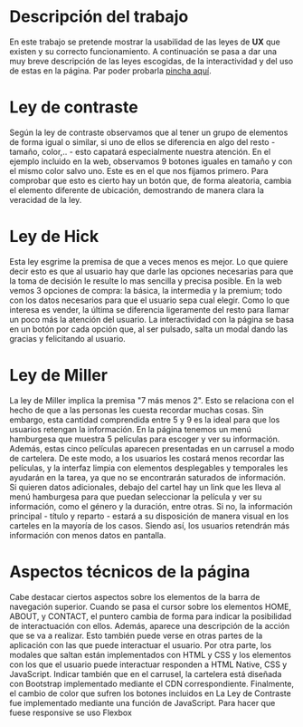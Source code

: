 # Descripción del trabajo
En este trabajo se pretende mostrar la usabilidad de las leyes de **UX** que existen y su correcto 
funcionamiento.
A continuación se pasa a dar una muy breve descripción de las leyes escogidas, de la interactividad 
y del uso de estas en la página.
Par poder probarla [pincha aquí]([https://www.google.com](https://fjlespinha.github.io/T4.1DevDoc_UX-UI-Accesibilidad-Inclusividad/)).
# Ley de contraste
Según la ley de contraste observamos que al tener un grupo de elementos
de forma igual o similar, si uno de ellos se diferencia en algo del resto - tamaño,
color,.. - esto capatará especialmente nuestra atención.
En el ejemplo incluido en la web, observamos 9 botones iguales en tamaño y con 
el mismo color salvo uno. Este es en el que nos fijamos primero.
Para comprobar que esto es cierto hay un botón que, de forma aleatoria, cambia el elemento
diferente de ubicación, demostrando de manera clara la veracidad de la ley.

# Ley de Hick
Esta ley esgrime la premisa de que a veces menos es mejor. Lo que quiere decir esto
es que al usuario hay que darle las opciones necesarias para que la toma de decisión le resulte lo mas sencilla y precisa posible.
En la web vemos 3 opciones de compra: la básica, la intermedia y la premium; todo 
con los datos necesarios para que el usuario sepa cual elegir.
Como lo que interesa es vender, la última se diferencia ligeramente del resto para 
llamar un poco más la atención del usuario.
La interactividad con la página se basa en un botón por cada opción que, al ser pulsado, 
salta un modal dando las gracias y felicitando al usuario.

# Ley de Miller
La ley de Miller implica la premisa "7 más menos 2". Esto se relaciona con el hecho de que a las personas les cuesta recordar 
muchas cosas. Sin embargo, esta cantidad comprendida entre 5 y 9 es la ideal para que los usuarios retengan la información.
En la página tenemos un menú hamburgesa que muestra 5 películas para escoger y ver su información. 
Además, estas cinco películas aparecen presentadas en un carrusel a modo de cartelera. De este modo, a los usuarios les costará 
menos recordar las películas, y la interfaz limpia con elementos desplegables y temporales les ayudarán en la tarea, ya que no se encontrarán saturados de información. Si quieren datos adicionales, debajo del cartel hay un link que les lleva al menú 
hamburgesa para que puedan seleccionar la película y ver su información, como el género y 
la duración, entre otras. Si no, la información principal - título y reparto - estará a su disposición de manera visual en los carteles en la mayoría de los casos. Siendo así, los usuarios retendrán más información con menos datos en pantalla.

# Aspectos técnicos de la página
Cabe destacar ciertos aspectos sobre los elementos de la barra de navegación superior.
Cuando se pasa el cursor sobre los elementos HOME, ABOUT, y CONTACT, el puntero cambia de forma para indicar la posibilidad de interactuación con ellos. Además, aparece una descripción de la acción que se va a realizar. Esto también puede verse en otras partes de la aplicación con las que puede interactuar el usuario.
Por otra parte, los modales que saltan están implementados con HTML y CSS y
los elementos con los que el usuario puede interactuar responden a HTML Native, CSS y JavaScript.
Indicar también que en el carrusel, la cartelera está diseñada con Bootstrap implementado mediante el CDN correspondiente.
Finalmente, el cambio de color que sufren los botones incluidos en La Ley de Contraste fue implementado mediante una función de JavaScript.
Para hacer que fuese responsive se uso Flexbox

